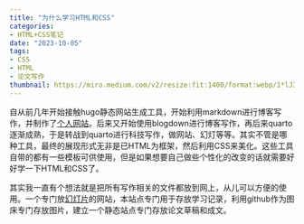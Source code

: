 ```yaml
---
title: "为什么学习HTML和CSS"
categories:
- HTML+CSS笔记
date: "2023-10-05"
tags:
- CSS
- HTML
- 论文写作
thumbnail: https://miro.medium.com/v2/resize:fit:1400/format:webp/1*lJ32Bl-lHWmNMUSiSq17gQ.png
---
```


自从前几年开始接触hugo静态网站生成工具，开始利用markdown进行博客写作，并制作了[个人网站](https://chenq.site)。后来又开始使用blogdown进行博客写作，再后来quarto逐渐成熟，于是转战到quarto进行科技写作，做网站、幻灯等等。其实不管是哪种工具，最终的展现形式无非是已HTML为框架，然后利用CSS来美化。这些工具自带的都有一些模板可供使用，但是如果想要自己做些个性化的改变的话就需要好好学一下HTML和CSS了。

其实我一直有个想法就是把所有写作相关的文件都放到网上，从儿可以方便的使用。一个专门放[幻灯片](https://slides.chenq.site)的网站，本站点专门用于存放学习记录，利用github作为图床专门存放图片，建立一个静态站点专门存放论文草稿和成文。


